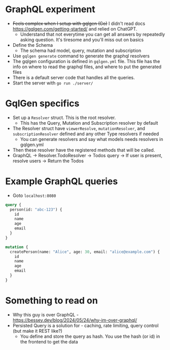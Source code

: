 # GraphQL experiment
* ~~Feels complex when I setup with gqlgen (Go)~~ I didn't read docs https://gqlgen.com/getting-started/ and relied on ChatGPT.
  * Understand that not everytime you can get all answers by repeatedly asking question. It's tiresome and you'll miss out on basics
* Define the Schema
  * The schema had model, query, mutation and subscription 
* Use `gqlgen generate` command to generate the graphql resolvers
* The gqlgen configuration is defined in `gqlgen.yml` file. This file has the info on where to read the graphql files, and where to put the generated files
* There is a default server code that handles all the queries.
* Start the server with `go run ./server/`


# GqlGen specifics
* Set up a `Resolver` struct. This is the root resolver. 
  * This has the Query, Mutation and Subscription resolver by default
* The Resolver struct have `viewerResolve`, `mutationResolver`, and `subscriptionResolver` defined and any other Type resolvers if needed
  * You can generate resolvers and say what models needs resolvers in gqlgen.yml
* Then these resolver have the registered methods that will be called.
* GraphQL -> Resolver.TodoResolver -> Todos query -> If user is present, resolve users -> Return the Todos

# Example GraphQL queries
* Goto `localhost:8080`
```graphql
query {
  person(id: "abc-123") {
    id
    name
    age
    email
  }
}

mutation {
  createPerson(name: "Alice", age: 30, email: "alice@example.com") {
    id
    name
    age
    email
  }
}
```

# Something to read on
* Why this guy is over GraphQL - https://bessey.dev/blog/2024/05/24/why-im-over-graphql/
* Persisted Query is a solution for - caching, rate limiting, query control (but make it REST like?)
  * You define and store the query as hash. You use the hash (or id) in the frontend to get the data
